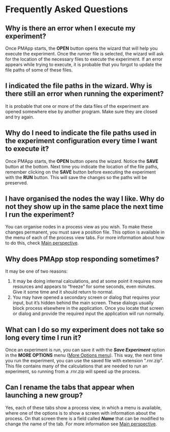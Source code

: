 ﻿---
sidebar_position: 8
---

# Frequently Asked Questions

## Why is there an error when I execute my experiment?

Once PMApp starts, the **OPEN** button opens the wizard that will help you execute the experiment. Once the runner file is selected, the wizard will ask for the location of the necessary files to execute the experiment. If an error appears while trying to execute, it is probable that you forgot to update the file paths of some of these files. 

## I indicated the file paths in the wizard. Why is there still an error when running the experiment?

It is probable that one or more of the data files of the experiment are opened somewhere else by another program. Make sure they are closed and try again.

## Why do I need to indicate the file paths used in the experiment configuration every time I want to execute it?

Once PMApp starts, the **OPEN** button opens the wizard. Notice the **SAVE** button at the bottom. Next time you indicate the location of the file paths, remember clicking on the **SAVE** button before executing the experiment with the **RUN** button. This will save the changes so the paths will be preserved.

## I have organised the nodes the way I like. Why do not they show up in the same place the next time I run the experiment?

You can organise nodes in a process view as you wish. To make these changes permanent, you must save a position file. This option is available in the menu of each of the process view tabs. For more information about how to do this, check [Main perspective](./pmapp/main-perspective).

## Why does PMApp stop responding sometimes?

It may be one of two reasons: 

1. It may be doing internal calculations, and at some point it requires more resources and appears to “freeze” for some seconds, even minutes. Give it some time and it should return to normal. 
2. You may have opened a secondary screen or dialog that requires your input, but it’s hidden behind the main screen. These dialogs usually block process elsewhere in the application. Once you locate that screen or dialog and provide the required input the application will run normally.

## What can I do so my experiment does not take so long every time I run it?

Once an experiment is run, you can save it with the **_Save Experiment_** option in the **MORE OPTIONS** menu ([More Options menu](./pmapp/menu/more-options-menu)). This way, the next time you run the experiment, you can use the saved file with extension ".rnr.zip". This file contains many of the calculations that are needed to run an experiment, so running from a .rnr.zip will speed up the process.

## Can I rename the tabs that appear when launching a new group?

Yes, each of these tabs show a process view, in which a menu is available, where one of the options is to show a screen with information about the process. On that screen there is a field called **_Name_** that can be modified to change the name of the tab. For more information see [Main perspective](./pmapp/main-perspective).